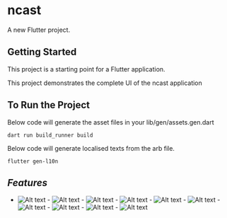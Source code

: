 # ncast

A new Flutter project.

## Getting Started

This project is a starting point for a Flutter application.

This project demonstrates the complete UI of the ncast application

## To Run the Project

Below code will generate the asset files in your lib/gen/assets.gen.dart

```
dart run build_runner build
```

Below code will generate localised texts from the arb file.

```
flutter gen-l10n
```

## _Features_

- ![Alt text](screenshots/onboarding_screen.png) - ![Alt text](screenshots/home_screen.png) - ![Alt text](screenshots/home_screen.png) - ![Alt text](screenshots/home_screen_two.png) - ![Alt text](screenshots/explore.png) - ![Alt text](screenshots/favourite_screen.png) - ![Alt text](screenshots/profile_screen.png) - ![Alt text](screenshots/trending_podcasts.png) - ![Alt text](screenshots/music_player_screen.png) - ![Alt text](screenshots/complete_home_screen.png)
